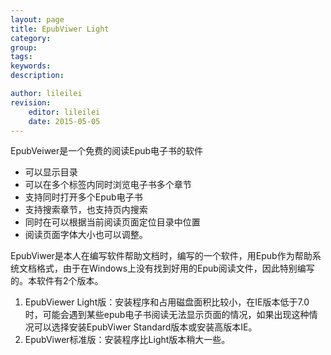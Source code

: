 ```yaml
---
layout: page
title: EpubViwer Light
category:  
group:  
tags:  
keywords:  
description:  

author: lileilei
revision:
    editor: lileilei
    date: 2015-05-05
---
```


EpubVeiwer是一个免费的阅读Epub电子书的软件

+ 可以显示目录
+ 可以在多个标签内同时浏览电子书多个章节
+ 支持同时打开多个Epub电子书
+ 支持搜索章节，也支持页内搜索
+ 同时在可以根据当前阅读页面定位目录中位置
+ 阅读页面字体大小也可以调整。

EpubViwer是本人在编写软件帮助文档时，编写的一个软件，用Epub作为帮助系统文档格式，由于在Windows上没有找到好用的Epub阅读文件，因此特别编写的。本软件有2个版本。

1. EpubViewer Light版：安装程序和占用磁盘面积比较小，在IE版本低于7.0时，可能会遇到某些epub电子书阅读无法显示页面的情况，如果出现这种情况可以选择安装EpubViwer Standard版本或安装高版本IE。
2. EpubViwer标准版：安装程序比Light版本稍大一些。